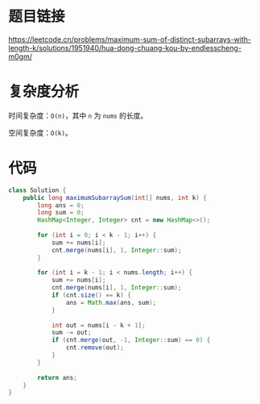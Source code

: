 # 题目链接

https://leetcode.cn/problems/maximum-sum-of-distinct-subarrays-with-length-k/solutions/1951940/hua-dong-chuang-kou-by-endlesscheng-m0gm/

# 复杂度分析

时间复杂度：``O(n)``，其中 ``n`` 为 ``nums`` 的长度。

空间复杂度：``O(k)``。

# 代码

```java
class Solution {
	public long maximumSubarraySum(int[] nums, int k) {
        long ans = 0;
        long sum = 0;
        HashMap<Integer, Integer> cnt = new HashMap<>();
        
        for (int i = 0; i < k - 1; i++) {
        	sum += nums[i];
        	cnt.merge(nums[i], 1, Integer::sum);
        }
        
        for (int i = k - 1; i < nums.length; i++) {
        	sum += nums[i];
        	cnt.merge(nums[i], 1, Integer::sum);
        	if (cnt.size() == k) {
        		ans = Math.max(ans, sum);
        	}
        	
        	int out = nums[i - k + 1];
        	sum -= out;
        	if (cnt.merge(out, -1, Integer::sum) == 0) {
        		cnt.remove(out);
        	}
        }
        
        return ans;
    } 
}
```